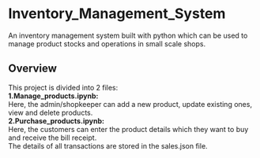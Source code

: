 # Inventory_Management_System
An inventory management system built with python which can be used to manage product stocks and operations in small scale shops.
## Overview
This project is divided into 2 files:  
**1.Manage_products.ipynb:**  
Here, the admin/shopkeeper can add a new product, update existing ones, view and delete products.  
**2.Purchase_products.ipynb:**  
Here, the customers can enter the product details which they want to buy and receive the bill receipt.   
The details of all transactions are stored in the sales.json file.

